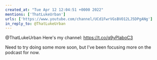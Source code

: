 ```yaml
---
created_at: "Tue Apr 12 12:04:51 +0000 2022"
mentions: ['ThatLukeUrban']
urls: ['https://www.youtube.com/channel/UCd1FwrVGsBVO12LJ5DPgANg']
in_reply_to: @ThatLukeUrban
---
```


@ThatLukeUrban Here's my channel: https://t.co/q9yPlaboC3

Need to try doing some more soon, but I've been focusing more on the podcast for now.